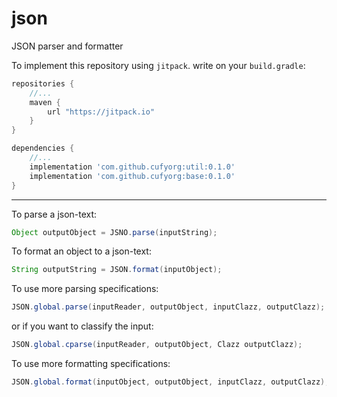# json
JSON parser and formatter

To implement this repository using `jitpack`. write on your `build.gradle`:

```gradle
repositories {
    //...
    maven {
        url "https://jitpack.io"
    }
}

dependencies {
    //...
    implementation 'com.github.cufyorg:util:0.1.0'
    implementation 'com.github.cufyorg:base:0.1.0'
}
```

-----

To parse a json-text:

```java
Object outputObject = JSNO.parse(inputString);
```

To format an object to a json-text:

```java
String outputString = JSON.format(inputObject);
```

To use more parsing specifications:

```java
JSON.global.parse(inputReader, outputObject, inputClazz, outputClazz);
```
or if you want to classify the input:
```java
JSON.global.cparse(inputReader, outputObject, Clazz outputClazz);
```

To use more formatting specifications:

```java
JSON.global.format(inputObject, outputObject, inputClazz, outputClazz);
```
